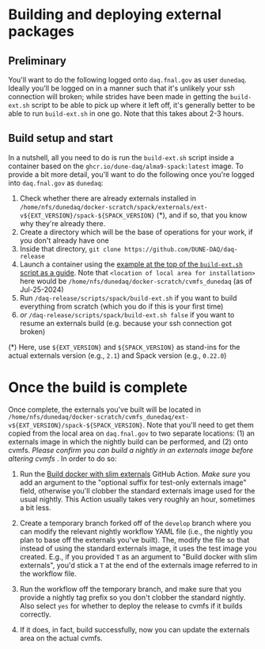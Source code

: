 # Building and deploying external packages

## Preliminary

You'll want to do the following logged onto `daq.fnal.gov` as user
`dunedaq`. Ideally you'll be logged on in a manner such that it's
unlikely your ssh connection will broken; while strides have been made
in getting the `build-ext.sh` script to be able to pick up where it
left off, it's generally better to be able to run `build-ext.sh` in
one go. Note that this takes about 2-3 hours.

## Build setup and start

In a nutshell, all you need to do is run the `build-ext.sh` script
inside a container based on the `ghcr.io/dune-daq/alma9-spack:latest`
image. To provide a bit more detail, you'll want to do the following
once you're logged into `daq.fnal.gov` as `dunedaq`:

1. Check whether there are already externals installed in `/home/nfs/dunedaq/docker-scratch/spack/externals/ext-v${EXT_VERSION}/spack-${SPACK_VERSION}` (*), and if so, that you know why they're already there.
1. Create a directory which will be the base of operations for your work, if you don't already have one
1. Inside that directory, `git clone https://github.com/DUNE-DAQ/daq-release`
1. Launch a container using the [example at the top of the `build-ext.sh` script as a guide](https://github.com/DUNE-DAQ/daq-release/blob/develop/scripts/spack/build-ext.sh). Note that `<location of local area for installation>` here would be `/home/nfs/dunedaq/docker-scratch/cvmfs_dunedaq` (as of Jul-25-2024)
1. Run `/daq-release/scripts/spack/build-ext.sh` if you want to build everything from scratch (which you do if this is your first time)
1. _or_ `/daq-release/scripts/spack/build-ext.sh false` if you want to resume an externals build (e.g. because your ssh connection got broken)

(*) Here, use `${EXT_VERSION}` and `${SPACK_VERSION}` as stand-ins for the actual externals version (e.g., `2.1`) and Spack version (e.g., `0.22.0`)

# Once the build is complete

Once complete, the externals you've built will be located in `/home/nfs/dunedaq/docker-scratch/cvmfs_dunedaq/ext-v${EXT_VERSION}/spack-${SPACK_VERSION}`. Note that you'll need to get them copied from the local area on `daq.fnal.gov` to two separate locations: (1) an externals image in which the nightly build can be performed, and (2) onto cvmfs. _Please confirm you can build a nightly in an externals image before altering cvmfs_ . In order to do so:

1. Run the [Build docker with slim externals](https://github.com/DUNE-DAQ/daq-release/actions/workflows/slim_externals.yaml) GitHub Action. _Make sure_ you add an argument to the "optional suffix for test-only externals image" field, otherwise you'll clobber the standard externals image used for the usual nightly. This Action usually takes very roughly an hour, sometimes a bit less.

1. Create a temporary branch forked off of the `develop` branch where you can modify the relevant nightly workflow YAML file (i.e., the nightly you plan to base off the externals you've built). The, modify the file so that instead of using the standard externals image, it uses the test image you created. E.g., if you provided `T` as an argument to "Build docker with slim externals", you'd stick a `T` at the end of the externals image referred to in the workflow file.

1. Run the workflow off the temporary branch, and make sure that you provide a nightly tag prefix so you don't clobber the standard nightly. Also select `yes` for whether to deploy the release to cvmfs if it builds correctly.

1. If it does, in fact, build successfully, now you can update the externals area on the actual cvmfs.

